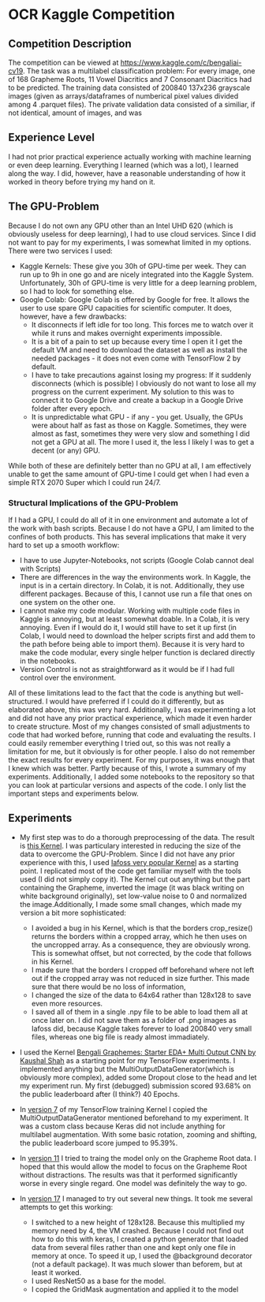 # OCR Kaggle Competition

## Competition Description
The competition can be viewed at https://www.kaggle.com/c/bengaliai-cv19.
The task was a multilabel classification problem: For every image, one of 168 Grapheme Roots, 11 Vowel Diacritics and 7 Consonant Diacritics had to be predicted. The training data consisted of 200840 137x236 grayscale images (given as arrays/dataframes of numberical pixel values divided among 4 .parquet files). The private validation data consisted of a similiar, if not identical, amount of images, and was 

## Experience Level
I had not prior practical experience actually working with machine learning or even deep learning. Everything I learned (which was a lot), I learned along the way. I did, however, have a reasonable understanding of how it worked in theory before trying my hand on it.

## The GPU-Problem
Because I do not own any GPU other than an Intel UHD 620 (which is obviously useless for deep learning), I had to use cloud services. Since I did not want to pay for my experiments, I was somewhat limited in my options. There were two services I used:
* Kaggle Kernels: These give you 30h of GPU-time per week. They can run up to 9h in one go and are nicely integrated into the Kaggle System. Unfortunately, 30h of GPU-time is very little for a deep learning problem, so I had to look for something else.
* Google Colab: Google Colab is offered by Google for free. It allows the user to use spare GPU capacities for scientific computer. It does, however, have a few drawbacks: 
  + It disconnects if left idle for too long. This forces me to watch over it while it runs and makes overnight experiments impossible. 
  + It is a bit of a pain to set up because every time I open it I get the default VM and need to download the dataset as well as install the needed packages - it does not even come with TensorFlow 2 by default. 
  + I have to take precautions against losing my progress: If it suddenly disconnects (which is possible) I obviously do not want to lose all my progress on the current experiment. My solution to this was to connect it to Google Drive and create a backup in a Google Drive folder after every epoch. 
  + It is unpredictable what GPU - if any - you get. Usually, the GPUs were about half as fast as those on Kaggle. Sometimes, they were almost as fast, sometimes they were very slow and something I did not get a GPU at all. The more I used it, the less I likely I was to get a decent (or any) GPU.
  
While both of these are definitely better than no GPU at all, I am effectively unable to get the same amount of GPU-time I could get when I had even a simple RTX 2070 Super which I could run 24/7. 
  
### Structural Implications of the GPU-Problem  
If I had a GPU, I could do all of it in one environment and automate a lot of the work with bash scripts. Because I do not have a GPU, I am limited to the confines of both products. This has several implications that make it very hard to set up a smooth workflow:
+ I have to use Jupyter-Notebooks, not scripts (Google Colab cannot deal with Scripts)
+ There are differences in the way the environments work. In Kaggle, the input is in a certain directory. In Colab, it is not. Additionally, they use different packages. Because of this, I cannot use run a file that ones on one system on the other one.
+ I cannot make my code modular. Working with multiple code files in Kaggle is annoying, but at least somewhat doable. In a Colab, it is very annoying. Even if I would do it, I would still have to set it up first (in Colab, I would need to download the helper scripts first and add them to the path before being able to import them). Because it is very hard to make the code modular, every single helper function is declared directly in the notebooks.
+ Version Control is not as straightforward as it would be if I had full control over the environment.

All of these limitations lead to the fact that the code is anything but well-structured. I would have preferred if I could do it differently, but as elaborated above, this was very hard. Additionally, I was experimenting a lot and did not have any prior practical experience, which made it even harder to create structure. Most of my changes consisted of small adjustments to code that had worked before, running that code and evaluating the results. I could easily remember everything I tried out, so this was not really a limitation for me, but it obviously is for other people. I also do not remember the exact results for every experiment. For my purposes, it was enough that I knew which was better. Partly because of this, I wrote a summary of my experiments. Additionally, I added some notebooks to the repository so that you can look at particular versions and aspects of the code. I only list the important steps and experiments below.

## Experiments

+ My first step was to do a thorough preprocessing of the data. The result is [this Kernel](https://www.kaggle.com/larswigger/bengali-image-preprocessing). I was particulary interested in reducing the size of the data to overcome the GPU-Problem. Since I did not have any prior experience with this, I used [Iafoss very popular Kernel](https://www.kaggle.com/iafoss/image-preprocessing-128x128) as a starting point. I replicated most of the code get familiar myself with the tools used (I did not simply copy it). The Kernel cut out anything but the part containing the Grapheme, inverted the image (it was black writing on white background originally), set low-value noise to 0 and normalized the image.Additionally, I made some small changes, which made my version a bit more sophisticated: 
  + I avoided a bug in his Kernel, which is that the borders crop_resize() returns the borders within a cropped array, which he then uses on the uncropped array. As a consequence, they are obviously wrong. This is somewhat offset, but not corrected, by the code that follows in his Kernel.
  + I made sure that the borders I cropped off beforehand where not left out if the cropped array was not reduced in size further. This made sure that there would be no loss of information,
  + I changed the size of the data to 64x64 rather than 128x128 to save even more resources.
  + I saved all of them in a single .npy file to be able to load them all at once later on. I did not save them as a folder of .png images as Iafoss did, because Kaggle takes forever to load 200840 very small files, whereas one big file is ready almost immadiately.
  
+ I used the Kernel [Bengali Graphemes: Starter EDA+ Multi Output CNN by Kaushal Shah](https://www.kaggle.com/kaushal2896/bengali-graphemes-starter-eda-multi-output-cnn) as a starting point for my TensorFlow experiments. I implemented anything but the MultiOutputDataGenerator(which is obviously more complex), added some Dropout close to the head and let my experiment run. My first (debugged) submission scored 93.68% on the public leaderboard after (I think?) 40 Epochs. 
+ In [version 7](https://www.kaggle.com/larswigger/bengali-training?scriptVersionId=28793209) of my TensorFlow training Kernel I copied the MultiOutputDataGenerator mentioned beforehand to my experiment. It was a custom class because Keras did not include anything for multilabel augmentation. With some basic rotation, zooming and shifting, the public leaderboard score jumped to 95.39%.
+ In [version 11](https://www.kaggle.com/larswigger/bengali-training?scriptVersionId=28859297) I tried to traing the model only on the Grapheme Root data. I hoped that this would allow the model to focus on the Grapheme Root without distractions. The results was that it performed significantly worse in every single regard. One model was definitely the way to go.
+ In [version 17](https://www.kaggle.com/larswigger/bengali-training?scriptVersionId=29049731) I managed to try out several new things. It took me several attempts to get this working:
  + I switched to a new height of 128x128. Because this multiplied my memory need by 4, the VM crashed. Because I could not find out how to do this with keras, I created a python generator that loaded data from several files rather than one and kept only one file in memory at once. To speed it up, I used the @background decorator (not a default package). It was much slower than beforem, but at least it worked.
  + I used ResNet50 as a base for the model.
  + I copied the GridMask augmentation and applied it to the model
